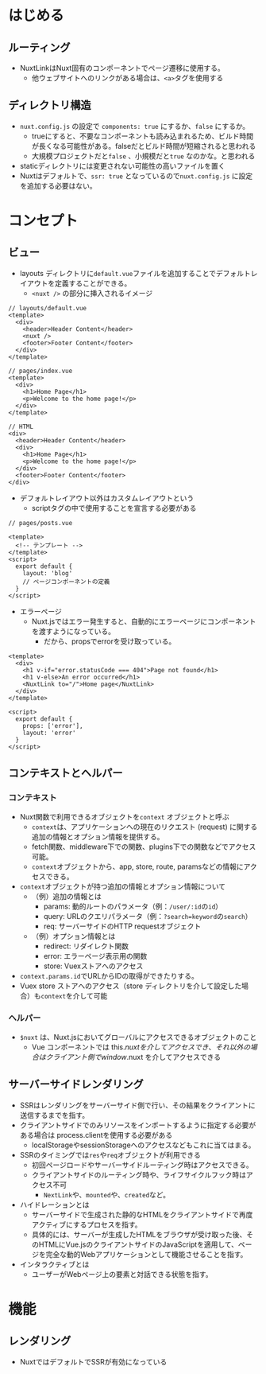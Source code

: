 # はじめる
## ルーティング
- NuxtLinkはNuxt固有のコンポーネントでページ遷移に使用する。
  - 他ウェブサイトへのリンクがある場合は、`<a>`タグを使用する
## ディレクトリ構造
- `nuxt.config.js` の設定で `components: true` にするか、`false` にするか。
  - trueにすると、不要なコンポーネントも読み込まれるため、ビルド時間が長くなる可能性がある。falseだとビルド時間が短縮されると思われる
  - 大規模プロジェクトだと`false` 、小規模だと`true` なのかな。と思われる
- staticディレクトリには変更されない可能性の高いファイルを置く
- Nuxtはデフォルトで、`ssr: true` となっているので`nuxt.config.js` に設定を追加する必要はない。

# コンセプト
## ビュー
- layouts ディレクトリに`default.vue`ファイルを追加することでデフォルトレイアウトを定義することができる。
  - `<nuxt />` の部分に挿入されるイメージ
```vue
// layouts/default.vue
<template>
  <div>
    <header>Header Content</header>
    <nuxt />
    <footer>Footer Content</footer>
  </div>
</template>

// pages/index.vue
<template>
  <div>
    <h1>Home Page</h1>
    <p>Welcome to the home page!</p>
  </div>
</template>

// HTML
<div>
  <header>Header Content</header>
  <div>
    <h1>Home Page</h1>
    <p>Welcome to the home page!</p>
  </div>
  <footer>Footer Content</footer>
</div>
```
- デフォルトレイアウト以外はカスタムレイアウトという
  - scriptタグの中で使用することを宣言する必要がある
```vue
// pages/posts.vue

<template>
  <!-- テンプレート -->
</template>
<script>
  export default {
    layout: 'blog'
    // ページコンポーネントの定義
  }
</script>
```
- エラーページ
  - Nuxt.jsではエラー発生すると、自動的にエラーページにコンポーネントを渡すようになっている。
    - だから、propsでerrorを受け取っている。
```vue
<template>
  <div>
    <h1 v-if="error.statusCode === 404">Page not found</h1>
    <h1 v-else>An error occurred</h1>
    <NuxtLink to="/">Home page</NuxtLink>
  </div>
</template>

<script>
  export default {
    props: ['error'],
    layout: 'error'
  }
</script>
```
## コンテキストとヘルパー
### コンテキスト
- Nuxt関数で利用できるオブジェクトを`context` オブジェクトと呼ぶ
  - `context`は、アプリケーションへの現在のリクエスト (request) に関する追加の情報とオプション情報を提供する。
  - fetch関数、middleware下での関数、plugins下での関数などでアクセス可能。
  - `context`オブジェクトから、app, store, route, paramsなどの情報にアクセスできる。
- `context`オブジェクトが持つ追加の情報とオプション情報について
  - （例）追加の情報とは
    - params: 動的ルートのパラメータ（例：`/user/:id`の`id`）
    - query: URLのクエリパラメータ（例：`?search=keyword`の`search`）
    - req: サーバーサイドのHTTP requestオブジェクト
  - （例）オプション情報とは
      - redirect: リダイレクト関数
      - error: エラーページ表示用の関数
      - store: Vuexストアへのアクセス
- `context.params.id`でURLからIDの取得ができたりする。
- Vuex store ストアへのアクセス（store ディレクトリを介して設定した場合）も`context`を介して可能
### ヘルパー
- `$nuxt` は、Nuxt.jsにおいてグローバルにアクセスできるオブジェクトのこと
  - Vue コンポーネントでは this.$nuxt を介してアクセスでき、それ以外の場合はクライアント側で window.$nuxt を介してアクセスできる
## サーバーサイドレンダリング
- SSRはレンダリングをサーバーサイド側で行い、その結果をクライアントに送信するまでを指す。
- クライアントサイドでのみリソースをインポートするように指定する必要がある場合は process.clientを使用する必要がある
  - localStorageやsessionStorageへのアクセスなどもこれに当てはまる。
- SSRのタイミングでは`res`や`req`オブジェクトが利用できる
  - 初回ページロードやサーバーサイドルーティング時はアクセスできる。
  - クライアントサイドのルーティング時や、ライフサイクルフック時はアクセス不可
    - `NextLink`や、`mounted`や、`created`など。
- ハイドレーションとは
  - サーバーサイドで生成された静的なHTMLをクライアントサイドで再度アクティブにするプロセスを指す。
  - 具体的には、サーバーが生成したHTMLをブラウザが受け取った後、そのHTMLにVue.jsのクライアントサイドのJavaScriptを適用して、ページを完全な動的Webアプリケーションとして機能させることを指す。
- インタラクティブとは
  - ユーザーがWebページ上の要素と対話できる状態を指す。

# 機能
## レンダリング
- NuxtではデフォルトでSSRが有効になっている
